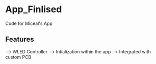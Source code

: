 # App_Finlised
Code for Miceal's App 
## Features 
--> WLED Controller 
--> Intialization within the app
--> Integrated with custom PCB
